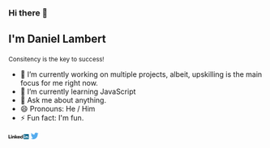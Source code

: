 ### Hi there 👋
## I'm Daniel Lambert
<small style='font-size:12px;'>Consitency is the key to success!</small>

- 🔭 I’m currently working on multiple projects, albeit, upskilling is the main focus for me right now.
- 🌱 I’m currently learning JavaScript
- 💬 Ask me about anything.
- 😄 Pronouns: He / Him
- ⚡ Fun fact: I'm fun.

<div>
<a href="https://www.linkedin.com/in/danieljlambert95/" target="_blank"><img src='./images/linkedin.svg' alt='LinkedIn' width="8%"></a>
<a href="https://twitter.com/Asabeneh" target="_blank"><img src='./images/twitter.svg' alt='Twitter' width="3%" title='@Asabeneh'></a>

<!-- <a href="https://www.youtube.com/channel/UCM4xOopkYiPwJqyKsSqL9mw" target="_blank"><img src='./images/youtube.svg' alt='YouTube' width="3%"></a> -->

</div>

